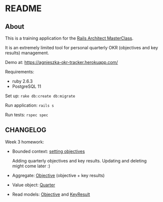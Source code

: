 # README

## About

This is a training application for the [Rails Architect MasterClass](https://arkency.com/masterclass/).

It is an extremely limited tool for personal quarterly OKR (objectives and key results) management.

Demo at: https://agnieszka-okr-tracker.herokuapp.com/

Requirements:
- ruby 2.6.3
- PostgreSQL 11

Set up:
`rake db:create db:migrate`

Run application:
`rails s`

Run tests:
`rspec spec`

## CHANGELOG

Week 3 homework:

- Bounded context: [setting objectives](setting_objectives)
  
  Adding quarterly objectives and key results. Updating and deleting might come later :)
- Aggregate: [Objective](setting_objectives/lib/setting_objectives/objective.rb) (objective + key results)
- Value object: [Quarter](setting_objectives/lib/setting_objectives/quarter.rb)
- Read models: [Objective](app/read_models/objective.rb) and [KeyResult](app/read_models/key_result.rb)
